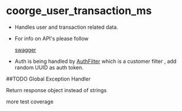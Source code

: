 # coorge_user_transaction_ms

* Handles user and transaction related data.

* For info on API's please follow

    [swagger](./swagger.yaml)
* Auth is being handled by [AuthFilter](./src/main/java/com/coorge/userandtransaction/filter/AuthFilter.java) which is a customer filter , add random UUID as auth token.


##TODO
Global Exception Handler

Return response object instead of strings

more test coverage